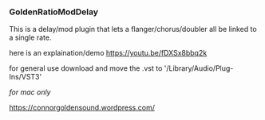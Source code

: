 
### GoldenRatioModDelay

This is a delay/mod plugin that lets a flanger/chorus/doubler all be linked to a single rate.

here is an explaination/demo https://youtu.be/fDXSx8bbq2k

for general use download and move the .vst to '/Library/Audio/Plug-Ins/VST3'


*for mac only*

https://connorgoldensound.wordpress.com/
